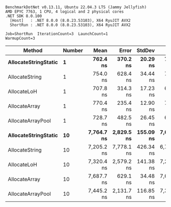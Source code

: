 ```

BenchmarkDotNet v0.13.11, Ubuntu 22.04.3 LTS (Jammy Jellyfish)
AMD EPYC 7763, 1 CPU, 4 logical and 2 physical cores
.NET SDK 8.0.100
  [Host]   : .NET 8.0.0 (8.0.23.53103), X64 RyuJIT AVX2
  ShortRun : .NET 8.0.0 (8.0.23.53103), X64 RyuJIT AVX2

Job=ShortRun  IterationCount=3  LaunchCount=1  
WarmupCount=3  

```
| Method               | Number | Mean       | Error      | StdDev    | Min        | Max        | Gen0   | Gen1   | Allocated |
|--------------------- |------- |-----------:|-----------:|----------:|-----------:|-----------:|-------:|-------:|----------:|
| **AllocateStringStatic** | **1**      |   **762.4 ns** |   **370.2 ns** |  **20.29 ns** |   **741.2 ns** |   **781.6 ns** | **0.0124** | **0.0114** |   **1.02 KB** |
| AllocateString       | 1      |   754.0 ns |   628.4 ns |  34.44 ns |   717.3 ns |   785.6 ns | 0.0124 | 0.0114 |   1.02 KB |
| AllocateLoH          | 1      |   707.8 ns |   314.3 ns |  17.23 ns |   688.9 ns |   722.6 ns | 0.0124 | 0.0114 |   1.02 KB |
| AllocateArray        | 1      |   770.4 ns |   235.4 ns |  12.90 ns |   755.6 ns |   779.1 ns | 0.0124 | 0.0114 |   1.02 KB |
| AllocateArrayPool    | 1      |   728.7 ns |   482.5 ns |  26.45 ns |   698.4 ns |   746.7 ns | 0.0124 | 0.0114 |   1.02 KB |
| **AllocateStringStatic** | **10**     | **7,764.7 ns** | **2,829.5 ns** | **155.09 ns** | **7,607.6 ns** | **7,917.7 ns** | **0.1221** | **0.1144** |  **10.23 KB** |
| AllocateString       | 10     | 7,205.2 ns | 7,778.1 ns | 426.34 ns | 6,755.9 ns | 7,604.0 ns | 0.1221 | 0.1144 |  10.23 KB |
| AllocateLoH          | 10     | 7,320.4 ns | 2,579.2 ns | 141.38 ns | 7,225.9 ns | 7,482.9 ns | 0.1221 | 0.1144 |  10.23 KB |
| AllocateArray        | 10     | 7,687.7 ns |   629.1 ns |  34.48 ns | 7,657.8 ns | 7,725.4 ns | 0.1221 | 0.1144 |  10.23 KB |
| AllocateArrayPool    | 10     | 7,445.2 ns | 2,131.7 ns | 116.85 ns | 7,330.3 ns | 7,563.9 ns | 0.1221 | 0.1144 |  10.23 KB |
